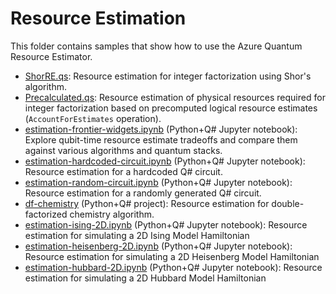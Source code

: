 # Resource Estimation

This folder contains samples that show how to use the Azure Quantum Resource Estimator.

* [ShorRE.qs](./ShorRE.qs): Resource estimation for integer factorization using Shor's algorithm.
* [Precalculated.qs](./Precalculated.qs): Resource estimation of physical resources required for integer factorization based on precomputed logical resource estimates (`AccountForEstimates` operation).
* [estimation-frontier-widgets.ipynb](./estimation-frontier-widgets.ipynb) (Python+Q# Jupyter notebook): Explore qubit-time resource estimate tradeoffs and compare them against various algorithms and quantum stacks.
* [estimation-hardcoded-circuit.ipynb](./estimation-hardcoded-circuit.ipynb) (Python+Q# Jupyter notebook): Resource estimation for a hardcoded Q# circuit.
* [estimation-random-circuit.ipynb](./estimation-random-circuit.ipynb) (Python+Q# Jupyter notebook): Resource estimation for a randomly generated Q# circuit.
* [df-chemistry](./df-chemistry/) (Python+Q# project): Resource estimation for double-factorized chemistry algorithm.
* [estimation-ising-2D.ipynb](./estimation-ising-2D.ipynb) (Python+Q# Jupyter notebook): Resource estimation for simulating a 2D Ising Model Hamiltonian
* [estimation-heisenberg-2D.ipynb](./estimation-heisenberg-2D.ipynb) (Python+Q# Jupyter notebook): Resource estimation for simulating a 2D Heisenberg Model Hamiltonian
* [estimation-hubbard-2D.ipynb](./estimation-hubbard-2D.ipynb) (Python+Q# Jupyter notebook): Resource estimation for simulating a 2D Hubbard Model Hamiltonian
